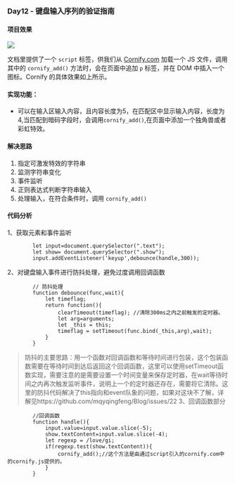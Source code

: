 ### Day12 - 键盘输入序列的验证指南

#### 项目效果

![](https://github.com/SUNNERCMS/30daysJavascript/blob/master/12%20-%20%E9%94%AE%E7%9B%98%E8%BE%93%E5%85%A5%E5%BA%8F%E5%88%97%E7%9A%84%E9%AA%8C%E8%AF%81%E6%8C%87%E5%8D%97/GIF.gif)

文档里提供了一个 `script` 标签，供我们从 [Cornify.com](https://www.cornify.com/) 加载一个 JS 文件，调用其中的 `cornify_add()` 方法时，会在页面中追加 `p` 标签，并在 DOM 中插入一个图标。Cornify 的具体效果如上所示。  
#### 实现功能：  
- 可以在输入区输入内容，且内容长度为5，在匹配区中显示输入内容，长度为4,当匹配到暗码字段时，会调用`cornify_add()`,在页面中添加一个独角兽或者彩虹特效。

#### 解决思路

1. 指定可激发特效的字符串
2. 监测字符串变化
3. 事件监听
4. 正则表达式判断字符串输入 
5. 处理输入，在符合条件时，调用 `cornify_add()`

#### 代码分析
1、获取元素和事件监听
```
        let input=document.querySelector(".text");
        let show= document.querySelector(".show");
        input.addEventListener('keyup',debounce(handle,300));
```
2、对键盘输入事件进行防抖处理，避免过度调用回调函数
```
        // 防抖处理
        function debounce(func,wait){
            let timeflag;  
            return function(){
                clearTimeout(timeflag); //清除300ms之内之前触发的定时器。
                let arg=arguments;
                let _this = this;
                timeflag = setTimeout(func.bind(_this,arg),wait);
            }
        }
```
> 防抖的主要思路：用一个函数对回调函数和等待时间进行包装，这个包装函数需要在等待时间到达后返回这个回调函数，这里可以使用setTimeout函数实现，需要注意的是需要设置一个时间变量来保存定时器，在wait等待时间之内再次触发监听事件，说明上一个的定时器还存在，需要将它清除。这里的防抖代码解决了this指向和event队象的问题，如果对这块不了解，详解见https://github.com/mqyqingfeng/Blog/issues/22
3、回调函数部分
```
        //回调函数
        function handle(){
            input.value=input.value.slice(-5);
            show.textContent=input.value.slice(-4);
            let regexp = /love/gi;
            if(regexp.test(show.textContent)){
                cornify_add();//这个方法是由通过script引入的cornify.com中的cornify.js提供的。
            }
        }
```


